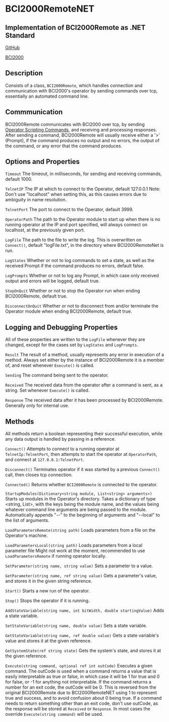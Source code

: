 BCI2000RemoteNET
===
Implementation of BCI2000Remote as .NET Standard
---


[GitHub](https://github.com/Personator01/BCI2000RemoteNET)

[BCI2000](https://www.BCI2000.org)

Description
---
Consists of a class, `BCI2000Remote`, which handles connection and communication with BCI2000's operator by sending commands over tcp,
essentially an automated command line.

Commmunication
---
BCI2000Remote communicates with BCI2000 over tcp, by sending [Operator Scripting Commands](https://www.bci2000.org/mediawiki/index.php/User_Reference:Operator_Module_Scripting), and receiving and processing responses.
After sending a command, BCI2000Remote will usually receive either a '>' (Prompt), if the command produces no output and no errors,
the output of the command, or any error that the command produces.



Options and Properties
---
`Timeout`
The timeout, in milliseconds, for sending and receiving commands, default 1000.

`TelnetIP`
The IP at which to connect to the Operator, default 127.0.0.1
Note: Don't use "localhost" when setting this, as this causes errors due to ambiguity in name resolution.

`TelnetPort`
The port to connect to the Operator, default 3999.

`OperatorPath`
The path to the Operator module to start up when there is no running operator at the IP and port specified, will always connect on localhost, at the previously given port.

`LogFile`
The path to the file to write the log. This is overwritten on `Connect()`, default "logFile.txt", in the directory where BCI2000RemoteNet is run.

`LogStates`
Whether or not to log commands to set a state, as well as the received Prompt if the command produces no errors, default false.

`LogPrompts`
Whether or not to log any Prompt, in which case only received output and errors will be logged, default true.

`StopOnQuit`
Whether or not to stop the Operator run when ending BCI2000Remote, default true.

`DisconnectOnQuit` Whether or not to disconnect from and/or terminate the Operator module when ending BCI2000Remote, default true.


Logging and Debugging Properties
---
All of these properties are written to the `LogFile` whenever they are changed, except for the cases set by `LogStates` and `LogPrompts`.

`Result`
The result of a method, usually represents any error in execution of a method. Always set either by the instance of BCI2000Remote it is a member of, and reset whenever `Execute()` is called.

`Sending`
The command being sent to the operator.

`Received`
The received data from the operator after a command is sent, as a string. Set whenever `Execute()` is called.

`Response`
The received data after it has been processed by BCI2000Remote. Generally only for internal use.


Methods
---
All methods return a boolean representing their successful execution, while any data output is handled by passing in a reference.

`Connect()`
Attempts to connect to a running operator at `TelnetIp:TelnetPort`, then attempts to start the operator at `OperatorPath`, and connect at `127.0.0.1:TelnetPort`.

`Disconnect()`
Terminates operator if it was started by a previous `Connect()` call, then closes tcp connection.

`Connected()`
Returns whether `BCI2000Remote` is connected to the operator.

`StartupModules(Dictionary<string module, List<string> arguments>)`
Starts up modules in the Operator's directory.
Takes a dictionary of type <string, List<string>>, with the keys being the module name, and the values being whatever command line arguments are being passed to the module. Automatically appends "--" to the beginning of arguments and "--local" to the list of arguments.

`LoadParametersRemote(string path)`
Loads parameters from a file on the Operator's machine.

`LoadParametersLocal(string path)`
Loads parameters from a local parameter file
Might not work at the moment, recommended to use `LoadParametersRemote` if running operator locally.

`SetParameter(string name, string value)`
Sets a parameter to a value.

`GetParameter(string name, ref string value)`
Gets a parameter's value, and stores it in the given string reference.

`Start()`
Starts a new run of the operator.

`Stop()`
Stops the operator if it is running.

`AddStateVariable(string name, int bitWidth, double startingValue)`
Adds a state variable.

`SetStateVariable(string name, double value)`
Sets a state variable.

`GetStateVariable(string name, ref double value)`
Gets a state variable's value and stores it at the given reference.

`GetSystemState(ref string state)`
Gets the system's state, and stores it at the given reference.

`Execute(string command, optional ref int outCode)`
Executes a given command. The outCode is used when a command returns a value that is easily interpretable as true or false, in which case it will be 1 for true and 0 for false, or -1 for anything not interpretable. If the command returns a number for an exit code, the outCode will be 0. This is reversed from the original BCI2000Remote due to BCI2000RemoteNET using 1 to represent true and success, and to avoid confusion about 0 being true. If a command needs to return something other than an exit code, don't use outCode, as the response will be stored at `Received` or `Response`. In most cases the override `Execute(string command)` will be used.